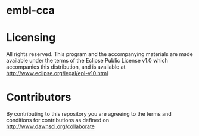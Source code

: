 embl-cca
========


Licensing
=========
All rights reserved. This program and the accompanying materials
are made available under the terms of the Eclipse Public License v1.0
which accompanies this distribution, and is available at
http://www.eclipse.org/legal/epl-v10.html


Contributors
============
By contributing to this repository you are agreeing to the terms and conditions
for contributions as defined on http://www.dawnsci.org/collaborate

